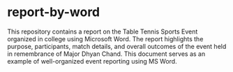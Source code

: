 # report-by-word
This repository contains a report on the Table Tennis Sports Event organized in college using Microsoft Word. The report highlights the purpose, participants, match details, and overall outcomes of the event held in remembrance of Major Dhyan Chand. This document serves as an example of well-organized event reporting using MS Word.
